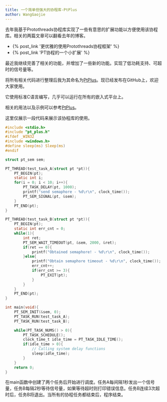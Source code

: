 ```yaml
---
title: 一个简单但强大的协程库-PtPlus
author: WangGaojie
---
```


去年我基于Protothreads协程库实现了一些有意思的扩展功能以方便使用该协程库。相关的两篇文章可以翻看去年的博客。
- {% post_link '更优雅的使用Protothreads协程框架' %}
- {% post_link 'PT协程的一个小扩展' %}

最近我继续完善了相关的功能，并增加了一些新的功能。实现了低功耗支持、可超时的信号量等。

将所有相关代码进行整理后我为其命名为[PtPlus](https://github.com/DazzlingOkami/PtPlus)。现已经发布在GitHub上，欢迎大家使用。

它使用标准C语言编写，几乎可以运行在所有的嵌入式平台上。

相关的用法以及示例可以参考[PtPlus](https://github.com/DazzlingOkami/PtPlus)。

这里仅展示一段代码来展示该协程库的使用。
```c
#include <stdio.h>
#include "pt_plus.h"
#ifdef _WIN32
#include <windows.h>
#define sleep(ms) Sleep(ms)
#endif

struct pt_sem sem;

PT_THREAD(test_task_A(struct pt *pt)){
    PT_BEGIN(pt);
    static int i;
    for(i = 0; i < 10; i++){
        PT_TASK_DELAY(pt, 1000);
        printf("send semaphore - %d\r\n", clock_time());
        PT_SEM_SIGNAL(pt, &sem);
    }
    PT_END(pt);
}

PT_THREAD(test_task_B(struct pt *pt)){
    PT_BEGIN(pt);
    static int err_cnt = 0;
    while(1){
        int ret;
        PT_SEM_WAIT_TIMEOUT(pt, &sem, 2000, &ret);
        if(ret == 0){
            printf("Obtained semaphore! - %d\r\n", clock_time());
        }else{
            printf("Obtain semaphore timeout - %d\r\n", clock_time());
            err_cnt++;
            if(err_cnt >= 3){
                PT_EXIT(pt);
            }
        }
    }
    PT_END(pt);
}

int main(void){
    PT_SEM_INIT(&sem, 0);
    PT_TASK_RUN(test_task_A);
    PT_TASK_RUN(test_task_B);

    while(PT_TASK_NUMS() > 0){
        PT_TASK_SCHEDULE();
        clock_time_t idle_time = PT_TASK_IDLE_TIME();
        if(idle_time > 0){
            // Calling system delay functions
            sleep(idle_time);
        }
    }
    return 0;
}
```

在main函数中创建了两个任务后开始进行调度。任务A每间隔1秒发出一个信号量，任务B每隔2秒等待信号量，如果等待超时则打印错误信息。任务B连续3次超时后，任务B将退出。当所有的协程任务都结束后，程序结束。
